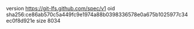 version https://git-lfs.github.com/spec/v1
oid sha256:ce86ab570c5a449fc9e1974a88b0398336578e0a675b1025977c34ec0f8d921e
size 8034
